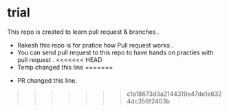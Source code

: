 # trial
This repo is created to learn pull request &amp; branches .
- Rakesh this repo is for pratice how Pull request works .
- You can send pull request to this repo to have hands on practies with pull request .
<<<<<<< HEAD
- Temp changed this line
=======
+ PR changed this line.
>>>>>>> c1a18673d3a2144319e47de1e6324dc356f2403b
